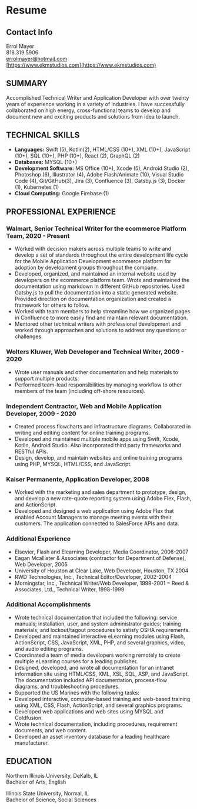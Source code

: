 # Resume

## Contact Info
Errol Mayer  
818.319.5906  
[errolmayer@hotmail.com](mailto:errolmayer@hotmail.com)   
[https://www.ekmstudios.com](https://www.ekmstudios.com)


## SUMMARY
Accomplished Technical Writer and Application Developer with over twenty years of experience working in a variety of industries. I have successfully collaborated on high energy, cross-functional teams to develop and document new and exciting products and solutions from idea to launch. 

## TECHNICAL SKILLS
- **Languages:** Swift (5), Kotlin(2), HTML/CSS (10+), XML (10+), JavaScript (10+), SQL (10+), PHP (10+), React (2), GraphQL (2)
- **Databases:** MYSQL (10+)
- **Development Software:** MS Office (10+), Xcode (5), Android Studio (2), Photoshop (6), Illustrator (4), Adobe Flash/Animate (10), Visual Studio Code (4), Git/GitHub(3), Jira (3), Confluence (3), Gatsby.js (3), Docker (1), Kubernetes (1)  
- **Cloud Computing:** Google Firebase (1)

## PROFESSIONAL EXPERIENCE
### Walmart, Senior Technical Writer for the ecommerce Platform Team, 2020 - Present
- Worked with decision makers across multiple teams to write and develop a set of standards throughout the entire development life cycle for the Mobile Application Development ecommerce platform for adoption by development groups throughout the company.
- Developed, organized, and maintained an internal website used by developers on the ecommerce platform team. Wrote and maintained the documentation using markdown in different GitHub repositories. Used Gatsby.js to pull the documentation into a static generated website. Provided direction on documentation organization and created a framework for others to follow.
- Worked with team members to help streamline how we organized pages in Confluence to more easily find and maintain relevant documentation.
- Mentored other technical writers with professional development and worked through approaches and solutions to address any questions or challenges.

### Wolters Kluwer, Web Developer and Technical Writer, 2009 - 2020
- Wrote user manuals and other documentation and help materials to support multiple products. 
- Performed team-lead responsibilities by managing workflow to other members of the team (including off-shore resources).

### Independent Contractor, Web and Mobile Application Developer, 2009 - 2020
- Created process flowcharts and infrastructure diagrams. Collaborated in writing and editing content for online training programs. 
- Developed and maintained multiple mobile apps using Swift, Xcode, Kotlin, Android Studio. Also incorporated third party frameworks and RESTful APIs.
- Design, develop, and maintain websites and online training programs using PHP, MYSQL, HTML/CSS, and JavaScript.

### Kaiser Permanente, Application Developer, 2008
- Worked with the marketing and sales department to prototype, design, and develop a new rate-quote reporting system using Adobe Flex, Flash, and ActionScript.
- Developed and designed a web application using Adobe Flex that enabled Account Managers to manage meeting events with their customers. The application connected to SalesForce APIs and data.

### Additional Experience
- Elsevier, Flash and Elearning Developer, Media Coordinator, 2006-2007
- Eagan Mcallister & Associates (contractor for Department of Defense), Web Developer, 2005
- University of Houston at Clear Lake, Web Developer, Houston, TX 2004
- RWD Technologies, Inc., Technical Editor/Developer, 2002-2004
- Morningstar, Inc., Technical Writer/Web Developer, 1999-2001
= Reed & Associates, Ltd., Technical Writer, 1998-1999

### Additional Accomplishments
- Wrote technical documentation that included the following: service manuals; installation, user, and system administrator guides; training materials; and lockout/tagout procedures to satisfy OSHA requirements.
- Developed and maintained interactive eLearning modules using Flash, ActionScript, CSS, JavaScript, XML, PHP, and several graphics, video, and audio editing programs. 
- Coordinated a team of media developers working remotely to create multiple eLearning courses for a leading publisher.
- Designed, developed, and wrote all documentation for an intranet information site using HTML/CSS, XML, XSL, SQL, ASP, and JavaScript. The documentation included API documentation, process-flow diagrams, and troubleshooting procedures.
- Supported the US Marines with the following tasks: 
- Developed interactive, computer-based training and web-based training using XML, CSS, Flash, ActionScript, and several graphics programs.
- Developed web applications and web sites using MYSQL and Coldfusion.
- Wrote technical documentation, including procedures, requirement documents, and web content. 
- Developed an asset inventory database for a leading healthcare manufacturer.


## EDUCATION
Northern Illinois University, DeKalb, IL  
Bachelor of Arts, English

Illinois State University, Normal, IL  
Bachelor of Science, Social Sciences


